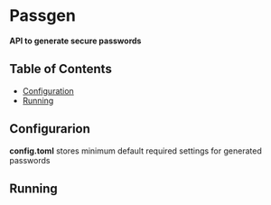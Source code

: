 # Passgen

**API to generate secure passwords**

## Table of Contents

* [Configuration](#configurarion)
* [Running](#running)

## Configurarion

**config.toml** stores minimum default required settings for generated passwords

## Running
